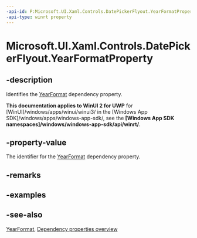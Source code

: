 ```yaml
---
-api-id: P:Microsoft.UI.Xaml.Controls.DatePickerFlyout.YearFormatProperty
-api-type: winrt property
---
```


<!-- Property syntax
public Windows.UI.Xaml.DependencyProperty YearFormatProperty { get; }
-->

# Microsoft.UI.Xaml.Controls.DatePickerFlyout.YearFormatProperty

## -description
Identifies the [YearFormat](datepickerflyout_yearformat.md) dependency property.

**This documentation applies to WinUI 2 for UWP** for [WinUI]/windows/apps/winui/winui3/ in the [Windows App SDK]/windows/apps/windows-app-sdk/, see the **[Windows App SDK namespaces]/windows/windows-app-sdk/api/winrt/**.

## -property-value
The identifier for the [YearFormat](datepickerflyout_yearformat.md) dependency property.

## -remarks

## -examples

## -see-also
[YearFormat](datepickerflyout_yearformat.md), [Dependency properties overview](/windows/uwp/xaml-platform/dependency-properties-overview)

